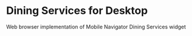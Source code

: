 Dining Services for Desktop
===========================

Web browser implementation of Mobile Navigator Dining Services widget
